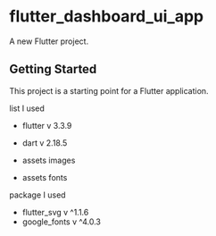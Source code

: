 # flutter_dashboard_ui_app

A new Flutter project.

## Getting Started

This project is a starting point for a Flutter application.

list I used

- flutter v 3.3.9
- dart v 2.18.5

- assets images
- assets fonts

package I used

- flutter_svg v ^1.1.6
- google_fonts v ^4.0.3
